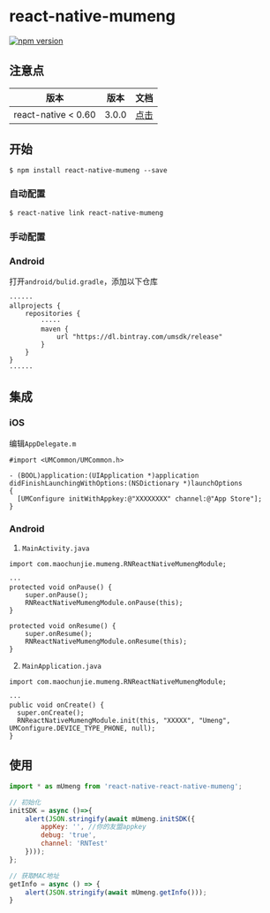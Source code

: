 
# react-native-mumeng

[![npm version](https://badge.fury.io/js/react-native-mumeng.svg)](https://badge.fury.io/js/react-native-mumeng)

## 注意点

|         版本        |   版本  |   文档  |
| :-----------------: | :---: | :---: |
| react-native < 0.60 | 3.0.0 | [点击](./README_0.5X.md) |

## 开始

`$ npm install react-native-mumeng --save`

### 自动配置

`$ react-native link react-native-mumeng`

### 手动配置


### Android
打开`android/bulid.gradle`，添加以下仓库
```
······
allprojects {
    repositories {
        ·····
        maven {
            url "https://dl.bintray.com/umsdk/release"
        }
    }
}
······
```

## 集成

### iOS

编辑`AppDelegate.m`

```
#import <UMCommon/UMCommon.h>

- (BOOL)application:(UIApplication *)application didFinishLaunchingWithOptions:(NSDictionary *)launchOptions
{
  [UMConfigure initWithAppkey:@"XXXXXXXX" channel:@"App Store"];
}
```

### Android

1. `MainActivity.java`

```
import com.maochunjie.mumeng.RNReactNativeMumengModule;

···
protected void onPause() {
    super.onPause();
    RNReactNativeMumengModule.onPause(this);
}

protected void onResume() {
    super.onResume();
    RNReactNativeMumengModule.onResume(this);
}
```

2. `MainApplication.java`

```
import com.maochunjie.mumeng.RNReactNativeMumengModule;

···
public void onCreate() {
  super.onCreate();
  RNReactNativeMumengModule.init(this, "XXXXX", "Umeng", UMConfigure.DEVICE_TYPE_PHONE, null);
}
```

## 使用
```javascript
import * as mUmeng from 'react-native-react-native-mumeng';

// 初始化
initSDK = async ()=>{
    alert(JSON.stringify(await mUmeng.initSDK({
        appKey: '', //你的友盟appkey
        debug: 'true',
        channel: 'RNTest'
    })));
};

// 获取MAC地址
getInfo = async () => {
    alert(JSON.stringify(await mUmeng.getInfo()));
}
```
  